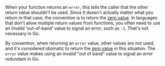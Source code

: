 When your function returns an `error`, this tells the caller that the other return value shouldn't be used. 
Since it doesn't actually matter what you return in that case, the convention is to return the [zero value](https://golang.org/ref/spec#The_zero_value).
In languages that don't allow multiple return values from functions, you often need to use an invalid 'out-of-band' value to signal an error, such as `-1`. That's not necessary in Go.

By convention, when returning an `error` value, other values are not used,
and it's considered idiomatic to return the [zero value](https://golang.org/ref/spec#The_zero_value) in this situation.
The `error` value makes using an invalid "out of band" value to signal an error redundant in Go.
